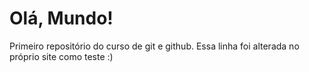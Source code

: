 # Olá, Mundo!
 Primeiro repositório do curso de git e github.
 Essa linha foi alterada no próprio site como teste :)
